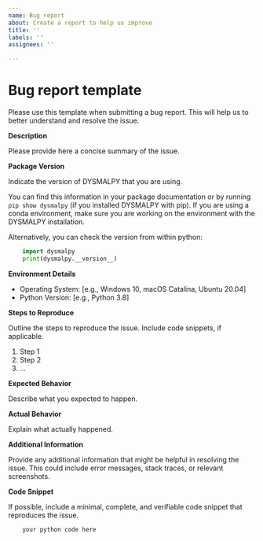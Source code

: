 ```yaml
---
name: Bug report
about: Create a report to help us improve
title: ''
labels: ''
assignees: ''

---
```


Bug report template
======================

Please use this template when submitting a bug report. This will help us to better understand and resolve the issue.

**Description**

Please provide here a concise summary of the issue.

**Package Version**

Indicate the version of DYSMALPY that you are using. 

You can find this information in your package documentation or by running ``pip show dysmalpy`` (if you installed DYSMALPY with pip). If you are using a conda environment, make sure you are working on the environment with the DYSMALPY installation.

Alternatively, you can check the version from within python:

```python
    import dysmalpy
    print(dysmalpy.__version__)
```

**Environment Details**

- Operating System: [e.g., Windows 10, macOS Catalina, Ubuntu 20.04]
- Python Version: [e.g., Python 3.8]

**Steps to Reproduce**

Outline the steps to reproduce the issue. Include code snippets, if applicable.

1. Step 1
2. Step 2
3. ...

**Expected Behavior**

Describe what you expected to happen.

**Actual Behavior**

Explain what actually happened.

**Additional Information**

Provide any additional information that might be helpful in resolving the issue. This could include error messages, stack traces, or relevant screenshots.

**Code Snippet**

If possible, include a minimal, complete, and verifiable code snippet that reproduces the issue.

```python
    your python code here
```
